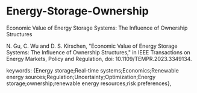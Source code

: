 # Energy-Storage-Ownership
Economic Value of Energy Storage Systems: The Influence of Ownership Structures

N. Gu, C. Wu and D. S. Kirschen, "Economic Value of Energy Storage Systems: The Influence of Ownership Structures," in IEEE Transactions on Energy Markets, Policy and Regulation, doi: 10.1109/TEMPR.2023.3349134.

keywords: {Energy storage;Real-time systems;Economics;Renewable energy sources;Regulation;Uncertainty;Optimization;Energy storage;ownership;renewable energy resources;risk preferences},

